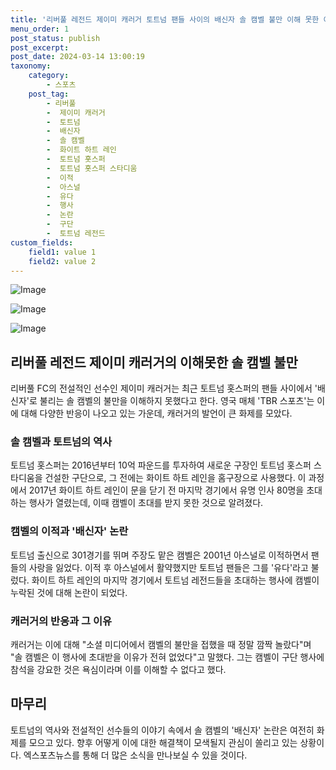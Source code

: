 ```yaml
---
title: '리버풀 레전드 제이미 캐러거 토트넘 팬들 사이의 배신자 솔 캠벨 불만 이해 못한 이유'
menu_order: 1
post_status: publish
post_excerpt: 
post_date: 2024-03-14 13:00:19
taxonomy:
    category:
        - 스포츠
    post_tag:
        - 리버풀
        -  제이미 캐러거
        -  토트넘
        -  배신자
        -  솔 캠벨
        -  화이트 하트 레인
        -  토트넘 홋스퍼
        -  토트넘 홋스퍼 스타디움
        -  이적
        -  아스널
        -  유다
        -  행사
        -  논란
        -  구단
        -  토트넘 레전드
custom_fields:
    field1: value 1
    field2: value 2
---
```


![Image](https://imgnews.pstatic.net/image/311/2024/03/14/0001701925_001_20240314084601371.jpg?type=w647)

![Image](https://imgnews.pstatic.net/image/311/2024/03/14/0001701925_002_20240314084601418.jpg?type=w647)

![Image](https://imgnews.pstatic.net/image/311/2024/03/14/0001701925_003_20240314084601453.jpg?type=w647)

## 리버풀 레전드 제이미 캐러거의 이해못한 솔 캠벨 불만
리버풀 FC의 전설적인 선수인 제이미 캐러거는 최근 토트넘 홋스퍼의 팬들 사이에서 '배신자'로 불리는 솔 캠벨의 불만을 이해하지 못했다고 한다. 영국 매체 'TBR 스포츠'는 이에 대해 다양한 반응이 나오고 있는 가운데, 캐러거의 발언이 큰 화제를 모았다.
### 솔 캠벨과 토트넘의 역사
토트넘 홋스퍼는 2016년부터 10억 파운드를 투자하여 새로운 구장인 토트넘 홋스퍼 스타디움을 건설한 구단으로, 그 전에는 화이트 하트 레인을 홈구장으로 사용했다. 이 과정에서 2017년 화이트 하트 레인이 문을 닫기 전 마지막 경기에서 유명 인사 80명을 초대하는 행사가 열렸는데, 이때 캠벨이 초대를 받지 못한 것으로 알려졌다.
### 캠벨의 이적과 '배신자' 논란
토트넘 출신으로 301경기를 뛰며 주장도 맡은 캠벨은 2001년 아스널로 이적하면서 팬들의 사랑을 잃었다. 이적 후 아스널에서 활약했지만 토트넘 팬들은 그를 '유다'라고 불렀다. 화이트 하트 레인의 마지막 경기에서 토트넘 레전드들을 초대하는 행사에 캠벨이 누락된 것에 대해 논란이 되었다.
### 캐러거의 반응과 그 이유
캐러거는 이에 대해 "소셜 미디어에서 캠벨의 불만을 접했을 때 정말 깜짝 놀랐다"며 "솔 캠벨은 이 행사에 초대받을 이유가 전혀 없었다"고 말했다. 그는 캠벨이 구단 행사에 참석을 강요한 것은 욕심이라며 이를 이해할 수 없다고 했다.
## 마무리
토트넘의 역사와 전설적인 선수들의 이야기 속에서 솔 캠벨의 '배신자' 논란은 여전히 화제를 모으고 있다. 향후 어떻게 이에 대한 해결책이 모색될지 관심이 쏠리고 있는 상황이다. 엑스포츠뉴스를 통해 더 많은 소식을 만나보실 수 있을 것이다.
